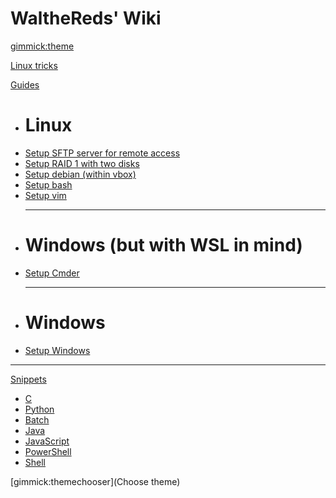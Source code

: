 # WaltheReds' Wiki

<!--
  -- Default theme: https://dynalon.github.io/mdwiki/#!customizing.md#Theme_chooser)
  -- "Only the default bootstrap theme is bundled with MDwiki and available offline."
-->
[gimmick:theme](bootstrap)

<!-- Navigation: http://dynalon.github.io/mdwiki/#!quickstart.md#Adding_a_navigation -->

[Linux tricks](pages/tricks.md)

[Guides](pages/guides.md)

  * # Linux
  * [Setup SFTP server for remote access](pages/sftp-server.md)
  * [Setup RAID 1 with two disks](pages/raid1.md)
  * [Setup debian (within vbox)](pages/setup-debian.md)
  * [Setup bash](pages/setup-bash.md)
  * [Setup vim](pages/setup-vim.md)
    - - - -
  * # Windows (but with WSL in mind)
  * [Setup Cmder](pages/setup-cmder.md)
    - - - -
  * # Windows
  * [Setup Windows](https://docs.microsoft.com/en-us/windows/wsl/install-win10)
  - - - -

[Snippets]()
  * [C](snippets-c.md)
  * [Python](snippets-python.md)
  * [Batch](snippets-batch.md)
  * [Java](snippets-java.md)
  * [JavaScript](snippets-javascript.md)
  * [PowerShell](snippets-powershell.md)
  * [Shell](snippets-shell.md)



<!-- Let the user choose a theme: https://dynalon.github.io/mdwiki/#!quickstart.md#Adding_a_navigation) -->
[gimmick:themechooser](Choose theme)